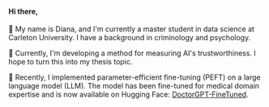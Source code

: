 #### Hi there,  
👋 My name is Diana, and I'm currently a master student in data science at Carleton University. I have a background in criminology and psychology.  

📘 Currently, I'm developing a method for measuring AI's trustworthiness. I hope to turn this into my thesis topic. 

🩻 Recently, I implemented parameter-efficient fine-tuning (PEFT) on a large language model (LLM). The model has been fine-tuned for medical domain expertise and is now available on Hugging Face: [DoctorGPT-FineTuned](https://huggingface.co/Deanna/doctorgpt-ft).  
